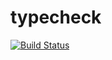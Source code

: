 # typecheck

[![Build Status](https://travis-ci.com/mattpaletta/typecheck.svg?token=ysncAybhRTtbpjrpSW8S&branch=master)](https://travis-ci.com/mattpaletta/typecheck)
